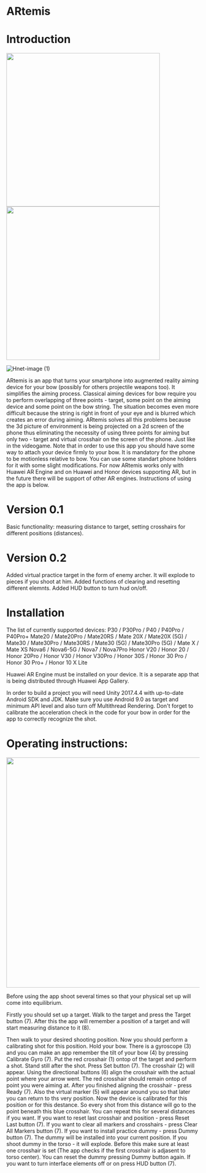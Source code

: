 # ARtemis

# Introduction

<img src="https://user-images.githubusercontent.com/66104180/128610057-202270a9-be67-402c-aa03-5a56262e612b.jpg" width="400"/>
<img src="https://user-images.githubusercontent.com/66104180/128610070-dad78d68-e419-4d8a-a459-c4a62f3be232.jpg" width="400"/>

![Hnet-image (1)](https://user-images.githubusercontent.com/66104180/128610188-7c7a7b90-a421-4b87-bfe2-dd49104e78cf.gif)

ARtemis is an app that turns your smartphone into augmented reality aiming 
device for your bow (possibly for others projectile weapons too). It simplifies
the aiming process. Classical aiming devices for bow require you to perform overlapping
of three points - target, some point on the aiming device and some point on the bow string. 
The situation becomes even more difficult because the string is right in front of your 
eye and is blurred which creates an error during aiming. ARtemis solves all this problems
because the 3d picture of environment is being projected on a 2d screen of the phone thus
eliminating the necessity of using three points for aiming but only two - target and virtual
crosshair on the screen of the phone. Just like in the videogame. Note that in order to use
this app you should have some way to attach your device firmly to your bow. It is mandatory for the phone
to be motionless relative to bow. You can use some standart phone holders for it with some slight 
modifications. For now ARtemis works only with Huawei AR Engine and on Huawei and Honor devices
supporting AR, but in the future there will be support of other AR engines. Instructions of
using the app is below. 

# Version 0.1

Basic functionality: measuring distance to target, setting crosshairs for different positions (distances).

# Version 0.2

Added virtual practice target in the form of enemy archer. It will explode to pieces if you shoot at him.
Added functions of clearing and resetting different elemnts.
Added HUD button to turn hud on/off.

# Installation

The list of currently supported devices:
P30 / P30Pro / P40 / P40Pro / P40Pro+
Mate20 / Mate20Pro / Mate20RS / Mate 20X / Mate20X (5G) / Mate30 / Mate30Pro / Mate30RS / Mate30 (5G) / Mate30Pro (5G) / Mate X / Mate XS
Nova6 / Nova6-5G / Nova7 / Nova7Pro
Honor V20 / Honor 20 / Honor 20Pro / Honor V30 / Honor V30Pro / Honor 30S / Honor 30 Pro / Honor 30 Pro+ / Honor 10 X Lite

Huawei AR Engine must be installed on your device. It is a separate app that is being distributed through Huawei App Gallery.

In order to build a project you will need Unity 2017.4.4 with up-to-date Android SDK and JDK. 
Make sure you use Android 9.0 as target and minimum API level and also turn off Multithread Rendering.
Don't forget to calibrate the acceleration check in the code for your bow in order for the app to
correctly recognize the shot. 

# Operating instructions:

<img src="https://user-images.githubusercontent.com/66104180/128610104-fd4b698f-8f61-4826-b8fb-f41a3c079418.jpg" width="600"/>

Before using the app shoot several times so that your physical set up will come into equilibrium.

Firstly you should set up a target. Walk to the target and press the Target button (7). After this 
the app will remember a position of a target and will start measuring distance to it (8).

Then walk to your desired shooting position. Now you should perform a calibrating shot
for this position. Hold your bow. There is a gyroscope (3) and you can make an app
remember the tilt of your bow (4) by pressing Calibrate Gyro (7). Put the red crosshair (1)
ontop of the target and perform a shot. Stand still after the shot. Press Set button (7). The
crosshair (2) will appear. Using the directional buttons (6) align the crosshair
with the actual point where your arrow went. The red crosshair should remain ontop of point you
were aiming at. After you finished aligning the crosshair - press Ready (7). Also the virtual 
marker (5) will appear around you so that later you can return to ths very position. Now the 
device is calibrated for this position or for this destance. So every shot from this distance 
will go to the point beneath this blue crosshair. You can repeat this for several distances 
if you want. If you want to reset last crosshair and position - press Reset Last button (7).
If you want to clear all markers and crosshairs - press Clear All Markers button (7).
If you want to install practice dummy - press Dummy button (7). The dummy will be installed into
your current position. If you shoot dummy in the torso - it will explode. Before this make sure
at least one crosshair is set (The app checks if the first crosshair is adjasent to torso center).
You can reset the dummy pressing Dummy button again. If you want to turn interface elements off or on 
press HUD button (7). 
